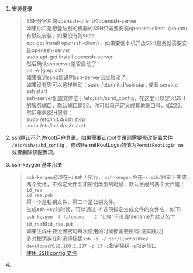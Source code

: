 1. 安装登录   
    >SSH分客户端openssh-client和openssh-server  
  如果你只是想登陆别的机器的SSH只需要安装openssh-client（ubuntu有默认安装，如果没有则sudo   
  apt-get install openssh-client），如果要使本机开放SSH服务就需要安装openssh-server   
  sudo apt-get install openssh-server  
  然后确认sshserver是否启动了：  
  ps -e |grep ssh     
  如果看到sshd那说明ssh-server已经启动了。  
  如果没有则可以这样启动：sudo /etc/init.d/ssh start 或者 service ssh start   
  ssh-server配置文件位于/etc/ssh/sshd_config，在这里可以定义SSH的服务端口，默认端口是22，你可以自己定义成其他端口号，如222。   
  然后重启SSH服务：   
  sudo /etc/init.d/ssh stop   
  sudo /etc/init.d/ssh start   
1. ssh默认不允许root用户登录。如果需要让root登录则需要修改配置文件 `/etc/ssh/sshd_config` ，修改PermitRootLogin的值为`PermitRootLogin no`
或者删除该配置项。   
1. ssh-keygen 基本用法   
    >`ssh-kengen`必须在~/.ssh下执行， `ssh-kengen` 会在`~/.ssh/`目录下生成两个文件，不指定文件名和密钥类型的时候，默认生成的两个文件是：  
    `id_rsa`   
    `id_rsa.pub`   
    第一个是私钥文件，第二个是公钥文件。   
    生成ssh key的时候，可以通过 -f 选项指定生成文件的文件名，如下:    
    `ssh-keygen -f filename   -C "注释"`不设置filename为默认名字`id_rsa`和`id_rsa.pub`    
    如果生成中要设置密码每次使用的时候都需要密码(没实践过)   
    多对秘钥存在时选择秘钥`ssh -i ~/.ssh/liyddsshkey developer@192.168.1.237 -p 23`  `-i`指定秘钥  `-p`指定端口   
    [使用 SSH config 文件](http://daemon369.github.io/ssh/2015/03/21/using-ssh-config-file)   
    
1. 
    
    

    

